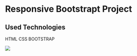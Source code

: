 <h1>Responsive Bootstrapt Project</h1>

<h2>Used Technologies</h2>

<p>HTML CSS BOOTSTRAP</p>

<img src="/img/gif2.gif">
